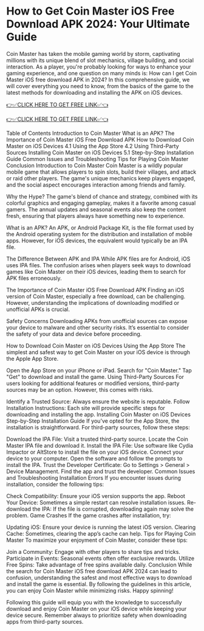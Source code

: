 # How to Get Coin Master iOS Free Download APK 2024: Your Ultimate Guide
Coin Master has taken the mobile gaming world by storm, captivating millions with its unique blend of slot mechanics, village building, and social interaction. As a player, you're probably looking for ways to enhance your gaming experience, and one question on many minds is: How can I get Coin Master iOS free download APK in 2024? In this comprehensive guide, we will cover everything you need to know, from the basics of the game to the latest methods for downloading and installing the APK on iOS devices.

[👉✅CLICK HERE TO GET FREE LINK✅👈](https://freesingup.online/CoinMasterSpin)

[👉✅CLICK HERE TO GET FREE LINK✅👈](https://freesingup.online/CoinMasterSpin)

Table of Contents
Introduction to Coin Master
What is an APK?
The Importance of Coin Master iOS Free Download APK
How to Download Coin Master on iOS Devices
4.1 Using the App Store
4.2 Using Third-Party Sources
Installing Coin Master on iOS Devices
5.1 Step-by-Step Installation Guide
Common Issues and Troubleshooting
Tips for Playing Coin Master
Conclusion
Introduction to Coin Master
Coin Master is a wildly popular mobile game that allows players to spin slots, build their villages, and attack or raid other players. The game's unique mechanics keep players engaged, and the social aspect encourages interaction among friends and family.

Why the Hype?
The game's blend of chance and strategy, combined with its colorful graphics and engaging gameplay, makes it a favorite among casual gamers. The annual updates and seasonal events also keep the content fresh, ensuring that players always have something new to experience.

What is an APK?
An APK, or Android Package Kit, is the file format used by the Android operating system for the distribution and installation of mobile apps. However, for iOS devices, the equivalent would typically be an IPA file.

The Difference Between APK and IPA
While APK files are for Android, iOS uses IPA files. The confusion arises when players seek ways to download games like Coin Master on their iOS devices, leading them to search for APK files erroneously.

The Importance of Coin Master iOS Free Download APK
Finding an iOS version of Coin Master, especially a free download, can be challenging. However, understanding the implications of downloading modified or unofficial APKs is crucial.

Safety Concerns
Downloading APKs from unofficial sources can expose your device to malware and other security risks. It’s essential to consider the safety of your data and device before proceeding.

How to Download Coin Master on iOS Devices
Using the App Store
The simplest and safest way to get Coin Master on your iOS device is through the Apple App Store.

Open the App Store on your iPhone or iPad.
Search for "Coin Master."
Tap "Get" to download and install the game.
Using Third-Party Sources
For users looking for additional features or modified versions, third-party sources may be an option. However, this comes with risks.

Identify a Trusted Source: Always ensure the website is reputable.
Follow Installation Instructions: Each site will provide specific steps for downloading and installing the app.
Installing Coin Master on iOS Devices
Step-by-Step Installation Guide
If you’ve opted for the App Store, the installation is straightforward. For third-party sources, follow these steps:

Download the IPA File:
Visit a trusted third-party source.
Locate the Coin Master IPA file and download it.
Install the IPA File:
Use software like Cydia Impactor or AltStore to install the file on your iOS device.
Connect your device to your computer.
Open the software and follow the prompts to install the IPA.
Trust the Developer Certificate:
Go to Settings > General > Device Management.
Find the app and trust the developer.
Common Issues and Troubleshooting
Installation Errors
If you encounter issues during installation, consider the following tips:

Check Compatibility: Ensure your iOS version supports the app.
Reboot Your Device: Sometimes a simple restart can resolve installation issues.
Re-download the IPA: If the file is corrupted, downloading again may solve the problem.
Game Crashes
If the game crashes after installation, try:

Updating iOS: Ensure your device is running the latest iOS version.
Clearing Cache: Sometimes, clearing the app’s cache can help.
Tips for Playing Coin Master
To maximize your enjoyment of Coin Master, consider these tips:

Join a Community: Engage with other players to share tips and tricks.
Participate in Events: Seasonal events often offer exclusive rewards.
Utilize Free Spins: Take advantage of free spins available daily.
Conclusion
While the search for Coin Master iOS free download APK 2024 can lead to confusion, understanding the safest and most effective ways to download and install the game is essential. By following the guidelines in this article, you can enjoy Coin Master while minimizing risks. Happy spinning!

Following this guide will equip you with the knowledge to successfully download and enjoy Coin Master on your iOS device while keeping your device secure. Remember always to prioritize safety when downloading apps from third-party sources.
